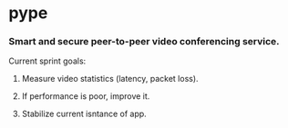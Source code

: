 # pype
### Smart and secure peer-to-peer video conferencing service.

Current sprint goals:

1. Measure video statistics (latency, packet loss).

2. If performance is poor, improve it.

3. Stabilize current isntance of app.
